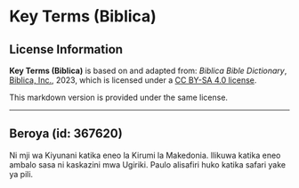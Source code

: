 # Key Terms (Biblica)

## License Information

**Key Terms (Biblica)** is based on and adapted from: _Biblica Bible Dictionary_, [Biblica, Inc.](https://www.biblica.com/), 2023, which is licensed under a [CC BY-SA 4.0 license](https://creativecommons.org/licenses/by-sa/4.0/legalcode.en).

This markdown version is provided under the same license.



--------------------------------

## Beroya (id: 367620)

Ni mji wa Kiyunani katika eneo la Kirumi la Makedonia. Ilikuwa katika eneo ambalo sasa ni kaskazini mwa Ugiriki. Paulo alisafiri huko katika safari yake ya pili.


